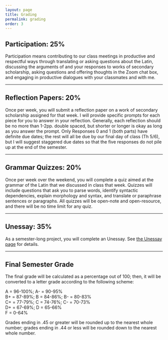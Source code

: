 ```yaml
---
layout: page
title: Grading
permalink: grading
order: 3
---
```


## Participation: 25%

Participation means contributing to our class meetings in productive and respectful ways through translating or asking questions about the Latin, discussing the arguments of and your responses to works of secondary scholarship, asking questions and offering thoughts in the Zoom chat box, and engaging in productive dialogues with your classmates and with me.

***

## Reflection Papers: 20%

Once per week, you will submit a reflection paper on a work of secondary scholarship assigned for that week. I will provide specific prompts for each piece for you to answer in your reflection. Generally, each reflection should be no more than 1-2pp. double spaced, but shorter or longer is okay as long as you answer the prompt. Only Responses 0 and 1 (both parts) have definite due dates; the rest will all be due by our final day of class (Th 5/6), but I will suggest staggered due dates so that the five responses do not pile up at the end of the semester.

***

## Grammar Quizzes: 20%

Once per week over the weekend, you will complete a quiz aimed at the grammar of the Latin that we discussed in class that week. Quizzes will include questions that ask you to parse words, identify syntactic dependencies, explain morphology and syntax, and translate or paraphrase sentences or paragraphs. All quizzes will be open-note and open-resource, and there will be no time limit for any quiz.

***

## Unessay: 35%
As a semester-long project, you will complete an Unessay. See [the Unessay page](unessay) for details.

***

## Final Semester Grade

The final grade will be calculated as a percentage out of 100; then, it will be converted to a letter grade according to the following scheme:

A = 96-100%; A- = 90-95%  
B+ = 87-89%; B = 84-86%; B- = 80-83%  
C+ = 77-79%; C = 74-76%; C- = 70-73%  
D+ = 67-69%; D = 65-66%  
F = 0-64%

Grades ending in .45 or greater will be rounded up to the nearest whole number; grades ending in .44 or less will be rounded down to the nearest whole number.
